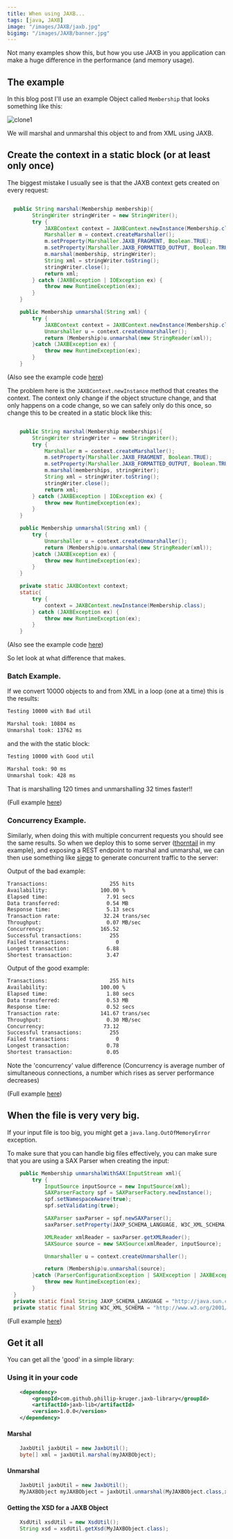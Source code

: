 ```yaml
---
title: When using JAXB...
tags: [java, JAXB]
image: "/images/JAXB/jaxb.jpg"
bigimg: "/images/JAXB/banner.jpg"
---
```


Not many examples show this, but how you use JAXB in you application can make a huge difference in the performance (and memory usage).

## The example
In this blog post I'll use an example Object called `Membership` that looks something like this:

![clone1](/images/JAXB/pojo_uml.png)

We will marshal and unmarshal this object to and from XML using JAXB.

## Create the context in a static block (or at least only once)

The biggest mistake I usually see is that the JAXB context gets created on every request:

```java

  public String marshal(Membership membership){
        StringWriter stringWriter = new StringWriter();
        try {
            JAXBContext context = JAXBContext.newInstance(Membership.class);
            Marshaller m = context.createMarshaller();
            m.setProperty(Marshaller.JAXB_FRAGMENT, Boolean.TRUE);
            m.setProperty(Marshaller.JAXB_FORMATTED_OUTPUT, Boolean.TRUE);
            m.marshal(membership, stringWriter);
            String xml = stringWriter.toString();
            stringWriter.close();
            return xml;
        } catch (JAXBException | IOException ex) {
            throw new RuntimeException(ex);
        }
    }

    public Membership unmarshal(String xml) {
        try {
            JAXBContext context = JAXBContext.newInstance(Membership.class);
            Unmarshaller u = context.createUnmarshaller();
            return (Membership)u.unmarshal(new StringReader(xml));
        }catch (JAXBException ex) {
            throw new RuntimeException(ex);
        }
    }

```
(Also see the example code [here](https://github.com/phillip-kruger/jaxb-lib/blob/master/jaxb-batch-example/src/main/java/com/github/phillipkruger/jaxblib/example/util/BadJAXBUtil.java))

The problem here is the `JAXBContext.newInstance` method that creates the context.
The context only change if the object structure change, and that only happens on a code change,
so we can safely only do this once, so change this to be created in a static block like this:

```java

    public String marshal(Membership memberships){
        StringWriter stringWriter = new StringWriter();
        try {
            Marshaller m = context.createMarshaller();
            m.setProperty(Marshaller.JAXB_FRAGMENT, Boolean.TRUE);
            m.setProperty(Marshaller.JAXB_FORMATTED_OUTPUT, Boolean.TRUE);
            m.marshal(memberships, stringWriter);
            String xml = stringWriter.toString();
            stringWriter.close();
            return xml;
        } catch (JAXBException | IOException ex) {
            throw new RuntimeException(ex);
        }
    }

    public Membership unmarshal(String xml) {
        try {
            Unmarshaller u = context.createUnmarshaller();
            return (Membership)u.unmarshal(new StringReader(xml));
        }catch (JAXBException ex) {
            throw new RuntimeException(ex);
        }
    }

    private static JAXBContext context;
    static{
        try {
            context = JAXBContext.newInstance(Membership.class);
        } catch (JAXBException ex) {
            throw new RuntimeException(ex);
        }
    }

```
(Also see the example code [here](https://github.com/phillip-kruger/jaxb-lib/blob/master/jaxb-batch-example/src/main/java/com/github/phillipkruger/jaxblib/example/util/GoodJAXBUtil.java))


So let look at what difference that makes.

### Batch Example.

If we convert 10000 objects to and from XML in a loop (one at a time) this is the results:

```bash
Testing 10000 with Bad util

Marshal took: 10804 ms
Unmarshal took: 13762 ms
```

and the with the static block:

```bash
Testing 10000 with Good util

Marshal took: 90 ms
Unmarshal took: 428 ms
```

That is marshalling 120 times and unmarshalling 32 times faster!!

(Full example [here](https://github.com/phillip-kruger/jaxb-lib/tree/master/jaxb-batch-example))

### Concurrency Example.

Similarly, when doing this with multiple concurrent requests you should see the same results.
So when we deploy this to some server ([thorntail](https://thorntail.io/) in my example), and exposing a REST endpoint to marshal and unmarshal,
we can then use something like [siege](https://www.joedog.org/siege-manual/) to generate concurrent traffic to the server:

Output of the bad example:

```bash
Transactions:                    255 hits
Availability:                 100.00 %
Elapsed time:                   7.91 secs
Data transferred:               0.54 MB
Response time:                  5.13 secs
Transaction rate:              32.24 trans/sec
Throughput:                     0.07 MB/sec
Concurrency:                  165.52
Successful transactions:         255
Failed transactions:               0
Longest transaction:            6.88
Shortest transaction:           3.47
```

Output of the good example:

```bash
Transactions:                    255 hits
Availability:                 100.00 %
Elapsed time:                   1.80 secs
Data transferred:               0.53 MB
Response time:                  0.52 secs
Transaction rate:             141.67 trans/sec
Throughput:                     0.30 MB/sec
Concurrency:                   73.12
Successful transactions:         255
Failed transactions:               0
Longest transaction:            0.78
Shortest transaction:           0.05
```

Note the 'concurrency' value difference
(Concurrency is average number of simultaneous connections, a number which rises as server performance decreases)

(Full example [here](https://github.com/phillip-kruger/jaxb-lib/tree/master/jaxb-concurrency-example))

## When the file is very very big.

If your input file is too big, you might get a `java.lang.OutOfMemoryError` exception.

To make sure that you can handle big files effectively, you can make sure that you are using a SAX Parser when creating the input:

```java
    public Membership unmarshalWithSAX(InputStream xml){
        try {
            InputSource inputSource = new InputSource(xml);
            SAXParserFactory spf = SAXParserFactory.newInstance();
            spf.setNamespaceAware(true);
            spf.setValidating(true);

            SAXParser saxParser = spf.newSAXParser();
            saxParser.setProperty(JAXP_SCHEMA_LANGUAGE, W3C_XML_SCHEMA);

            XMLReader xmlReader = saxParser.getXMLReader();
            SAXSource source = new SAXSource(xmlReader, inputSource);

            Unmarshaller u = context.createUnmarshaller();

            return (Membership)u.unmarshal(source);
        }catch (ParserConfigurationException | SAXException | JAXBException ex) {
            throw new RuntimeException(ex);
        }
  }
  private static final String JAXP_SCHEMA_LANGUAGE = "http://java.sun.com/xml/jaxp/properties/schemaLanguage";
  private static final String W3C_XML_SCHEMA = "http://www.w3.org/2001/XMLSchema";
```

(Full example [here](https://github.com/phillip-kruger/jaxb-lib/tree/master/jaxb-size-example))

## Get it all

You can get all the 'good' in a simple library:

### Using it in your code

```xml
    <dependency>
        <groupId>com.github.phillip-kruger.jaxb-library</groupId>
        <artifactId>jaxb-lib</artifactId>
        <version>1.0.0</version>
    </dependency>
```

#### Marshal

```java
    JaxbUtil jaxbUtil = new JaxbUtil();
    byte[] xml = jaxbUtil.marshal(myJAXBObject);
```

#### Unmarshal

```java
    JaxbUtil jaxbUtil = new JaxbUtil();
    MyJAXBObject myJAXBObject = jaxbUtil.unmarshal(MyJAXBObject.class,xml);
```

#### Getting the XSD for a JAXB Object

```java
    XsdUtil xsdUtil = new XsdUtil();
    String xsd = xsdUtil.getXsd(MyJAXBObject.class);
```
